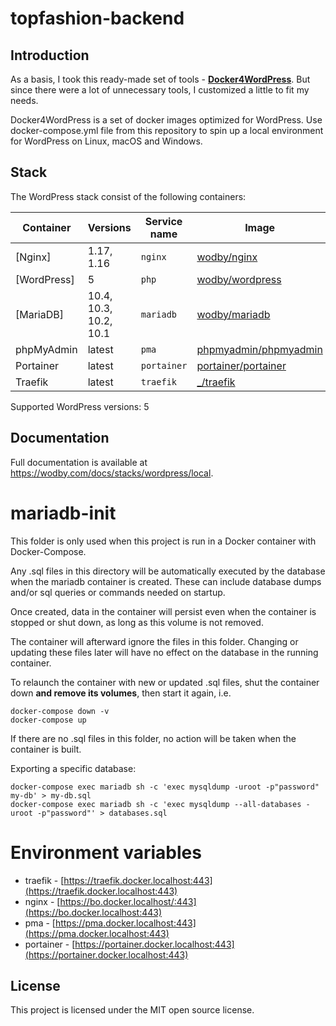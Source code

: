 # topfashion-backend

## Introduction
As a basis, I took this ready-made set of tools -  [**Docker4WordPress**](https://wodby.com/docs/stacks/wordpress/local#usage).
But since there were a lot of unnecessary tools, I customized a little to fit my needs.

Docker4WordPress is a set of docker images optimized for WordPress. 
Use docker-compose.yml file from this repository to spin up a local environment for WordPress on Linux, macOS and Windows.

## Stack

The WordPress stack consist of the following containers:

| Container       | Versions                | Service name    | Image                              | Default |
| -------------   | ----------------------- | ------------    | ---------------------------------- | ------- |
| [Nginx]         | 1.17, 1.16              | `nginx`         | [wodby/nginx]                      | ✓       |
| [WordPress]     | 5                       | `php`           | [wodby/wordpress]                  | ✓       |
| [MariaDB]       | 10.4, 10.3, 10.2, 10.1  | `mariadb`       | [wodby/mariadb]                    | ✓       |
| phpMyAdmin      | latest                  | `pma`           | [phpmyadmin/phpmyadmin]            | ✓       |
| Portainer       | latest                  | `portainer`     | [portainer/portainer]              | ✓       |
| Traefik         | latest                  | `traefik`       | [_/traefik]                        | ✓       |

Supported WordPress versions: 5


## Documentation

Full documentation is available at https://wodby.com/docs/stacks/wordpress/local.


# mariadb-init

This folder is only used when this project is run in a Docker container with Docker-Compose. 

Any .sql files in this directory will be automatically executed by the database when the mariadb container is created. These can include database dumps and/or sql queries or commands needed on startup.

Once created, data in the container will persist even when the container is stopped or shut down, as long as this volume is not removed.

The container will afterward ignore the files in this folder. Changing or updating these files later will have no effect on the database in the running container.

To relaunch the container with new or updated .sql files, shut the container down **and remove its volumes**, then start it again, i.e.

```
docker-compose down -v
docker-compose up
```
If there are no .sql files in this folder, no action will be taken when the container is built.

Exporting a specific database:

```
docker-compose exec mariadb sh -c 'exec mysqldump -uroot -p"password" my-db' > my-db.sql
docker-compose exec mariadb sh -c 'exec mysqldump --all-databases -uroot -p"password"' > databases.sql

```

# Environment variables

* traefik - [https://traefik.docker.localhost:443](https://traefik.docker.localhost:443)
* nginx - [https://bo.docker.localhost/:443](https://bo.docker.localhost:443)
* pma - [https://pma.docker.localhost:443](https://pma.docker.localhost:443)
* portainer - [https://portainer.docker.localhost:443](https://portainer.docker.localhost:443)


## License

This project is licensed under the MIT open source license.

[_/traefik]: https://hub.docker.com/_/traefik
[phpmyadmin/phpmyadmin]: https://hub.docker.com/r/phpmyadmin/phpmyadmin
[portainer/portainer]: https://hub.docker.com/r/portainer/portainer
[wodby/nginx]: https://github.com/wodby/nginx
[wodby/mariadb]: https://github.com/wodby/mariadb
[wodby/wordpress]: https://github.com/wodby/wordpress

